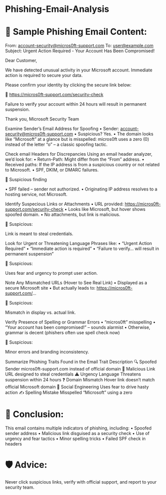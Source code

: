 # Phishing-Email-Analysis

# 📧 Sample Phishing Email Content:

From: account-security@micros0ft-support.com
To: user@example.com
Subject: Urgent Action Required - Your Account Has Been Compromised!

Dear Customer,

We have detected unusual activity in your Microsoft account. Immediate action is required to secure your data.

Please confirm your identity by clicking the secure link below:

🔗 https://micros0ft-support.com/security-check

Failure to verify your account within 24 hours will result in permanent suspension.

Thank you,
Microsoft Security Team

Examine Sender’s Email Address for Spoofing
• Sender: account-security@micros0ft-support.com • Suspicious? Yes. • The domain looks like “Microsoft” at a glance but is misspelled: micros0ft uses a zero (0) instead of the letter “o” – a classic spoofing tactic.

Check email Headers for Discrepancies
Using an email header analyzer, we’d look for: • Return-Path: Might differ from the “From” address. • Received paths: If the IP address is from a suspicious country or not related to Microsoft. • SPF, DKIM, or DMARC failures.

🛑 Suspicious finding

• SPF failed – sender not authorized. • Originating IP address resolves to a hosting service, not Microsoft.

Identify Suspecious Links or Attachments
• URL provided: https://micros0ft-support.com/security-check • Looks like Microsoft, but hover shows spoofed domain. • No attachments, but link is malicious.

🛑 Suspicious:

Link is meant to steal credentials.

Look for Urgent or Threatening Language
Phrases like: • “Urgent Action Required” • “Immediate action is required” • “Failure to verify… will result in permanent suspension”

🛑 Suspicious:

Uses fear and urgency to prompt user action.

Note Any Mismatched URLs (Hover to See Real Link)
•	Displayed as a secure Microsoft site
•	But actually leads to: https://micros0ft-support.com/...

🛑 Suspicious:

Mismatch in display vs. actual link.

Verify Presence of Spelling or Grammar Errors
•	“micros0ft” misspelling
•	“Your account has been compromised!” – sounds alarmist
•	Otherwise, grammar is decent (phishers often use spell check now)

🛑 Suspicious:

Minor errors and branding inconsistency.

Summarize Phishing Traits Found in the Email
Trait Description
🔍 Spoofed Sender micros0ft-support.com instead of official domain 🔗 Malicious Link URL designed to steal credentials ⚠ Urgency Language Threatens suspension within 24 hours ❓ Domain Mismatch Hover link doesn’t match official Microsoft domain 🧠 Social Engineering Uses fear to drive hasty action ✍ Spelling Mistake Misspelled “Microsoft” using a zero

# 🧾 Conclusion:
This email contains multiple indicators of phishing, including: • Spoofed sender address • Malicious link disguised as a security check • Use of urgency and fear tactics • Minor spelling tricks • Failed SPF check in headers

# 🛡 Advice:
Never click suspicious links, verify with official support, and report to your security team.

